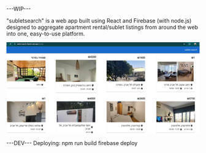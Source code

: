 ---WIP---

"subletsearch" is a web app built using React and Firebase (with node.js) designed to aggregate apartment rental/sublet listings from around the web into one, easy-to-use platform.

![alt text](https://github.com/yahavya/subletsearch/blob/main/readmeimg.png?raw=true)






---DEV---
Deploying:
npm run build
firebase deploy